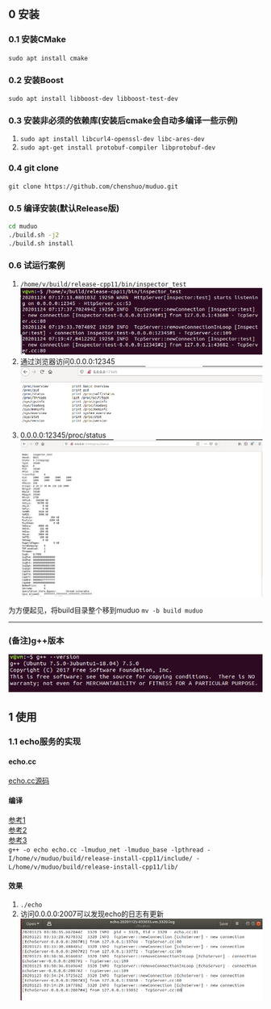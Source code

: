 ## 0 安装

### 0.1 安装CMake

`sudo apt install cmake`

### 0.2 安装Boost

`sudo apt install libboost-dev libboost-test-dev`

### 0.3 安装非必须的依赖库(安装后cmake会自动多编译一些示例)

1. `sudo apt install libcurl4-openssl-dev libc-ares-dev`
2. `sudo apt-get install protobuf-compiler libprotobuf-dev`

### 0.4 git clone

`git clone https://github.com/chenshuo/muduo.git`

### 0.5 编译安装(默认Release版)

```bash
cd muduo
./build.sh -j2
./build.sh install
```

### 0.6 试运行案例

1. `/home/v/build/release-cpp11/bin/inspector_test`  
![](./pic/000inspector_test.png)  
2. 通过浏览器访问0.0.0.0:12345  
![](./pic/001.png)  
3. 0.0.0.0:12345/proc/status  
![](./pic/002status.png)  

为方便起见，将build目录整个移到muduo `mv -b build muduo`

****
### (备注)g++版本

![](./pic/003g++版本.png)

## 1 使用

### 1.1 echo服务的实现

#### echo.cc

[echo.cc源码](./echo/echo.cc)

#### 编译

[参考1](https://blog.csdn.net/PinkFriday/article/details/78523260)  
[参考2](https://blog.csdn.net/qq_34673519/article/details/97753784)  
[参考3](https://blog.csdn.net/u012997311/article/details/79288696)  
`g++ -o echo echo.cc -lmuduo_net -lmuduo_base -lpthread -I/home/v/muduo/build/release-install-cpp11/include/ -L/home/v/muduo/build/release-install-cpp11/lib/`

#### 效果

1. `./echo`  
2. 访问0.0.0.0:2007可以发现echo的日志有更新  
![](./pic/004echo.png)  
